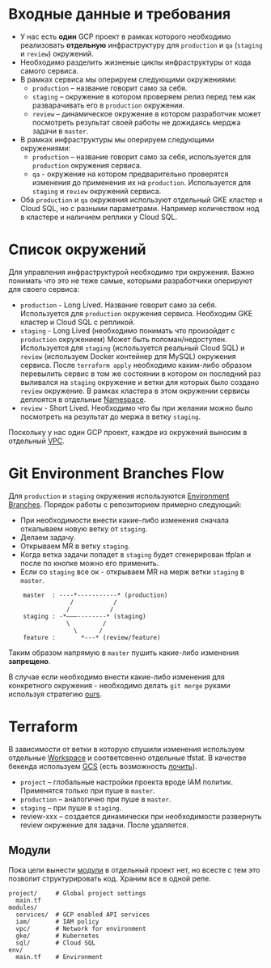 # Входные данные и требования

- У нас есть **один** GCP проект в рамках которого необходимо реализовать **отдельную** инфраструктуру для `production` и `qa` (`staging` и `review`) окружений.
- Необходимо разделить жизненые циклы инфраструктуры от кода самого сервиса.
- В рамках сервиса мы оперируем следующими окружениями:
  - `production` – название говорит само за себя.
  - `staging` – окружение в котором проверяем релиз перед тем как разварачивать его в `production` окружении.
  - `review` – динамическое окружение в котором разработчик может посмотреть результат своей работы не дожидаясь мерджа задачи в `master`.
- В рамках инфраструктуры мы оперируем следующими окружениями:
  - `production` – название говорит само за себя, используется для `production` окружения сервиса.
  - `qa` - окружение на котором предварительно проверятся изменения до применения их на `production`.  Используется для `staging` и `review` окружений сервиса.
- Оба `production` и `qa` окружения используют отдельный GKE кластер и Cloud SQL, но с разными параметрами. Например количеством нод в кластере и наличием реплики у Cloud SQL.

# Список окружений

Для управления инфраструктурой необходимо три окружения. Важно понимать что это не теже самые, которыми разработчики оперируют для своего сервиса:

- `production` - Long Lived. Название говорит само за себя. Используется для `production` окружения сервиса. Необходим GKE кластер и Cloud SQL с репликой.
- `staging` - Long Lived (необходимо понимать что произойдет с `production` окружением) Может быть поломан/недоступен. Используется для `staging` (используется реальный Cloud SQL) и `review` (используем Docker контейнер для MySQL) окружения сервиса. После `terraform apply` необходимо каким-либо образом перевылить сервис в том же состоянии в котором он последний раз выливался на `staging` окружение и ветки для которых было создано `review` окружение. В рамках кластера в этом окружении сервисы деплоятся в отдельные [Namespace](https://kubernetes.io/docs/concepts/overview/working-with-objects/namespaces/).
- `review` - Short Lived. Необходимо что бы при желании можно было посмотреть на результат до мержа в ветку `staging`.

Поскольку у нас один GCP проект, каждое из окружений выносим в отдельный [VPC](https://cloud.google.com/vpc/).

# Git Environment Branches Flow

Для `production` и `staging` окружения используются [Environment Branches](https://docs.gitlab.com/ce/workflow/gitlab_flow.html#environment-branches-with-gitlab-flow). Порядок работы c репозиторием примерно следующий:

- При необходимости внести какие-либо изменения сначала откалываем новую ветку от `staging`.
- Делаем задачу.
- Открываем MR в ветку `staging`.
- Когда ветка задачи попадет в `staging` будет сгенерирован tfplan и после по кнопке можно его применить.
- Если со `staging` все ок - открываем MR на мерж ветки `staging` в `master`.

```
    master  : ----*-----------* (production)
                 /           /
                /           /
    staging : -*–––--------* (staging)
                \         /
                  \      /
    feature :       *---* (review/feature)
```

Таким образом напрямую в `master` пушить какие-либо изменения **запрещено**. 

В случае если необходимо внести какие-либо изменения для конкретного окружения - необходимо делать `git merge` руками используя стратегию [ours](https://git-scm.com/docs/merge-strategies#merge-strategies-ours). 

# Terraform

В зависимости от ветки в которую спушили изменения используем отдельные [Workspace](https://www.terraform.io/docs/state/workspaces.html) и соответсвенно отдельные tfstat. В качестве бекенда используем [GCS](https://www.terraform.io/docs/backends/types/gcs.html) (есть возможность [лочить](https://www.terraform.io/docs/state/locking.html)).

- `project` – глобальные настройки проекта вроде IAM политик. Применятся только при пуше в `master`.
- `production` – аналогично при пуше в `master`.
- `staging` – при пуше в `staging`.
- review-xxx – создается динамически при необходимости развернуть review окружение для задачи. После удаляется.

## Модули

Пока цели вынести [модули](https://www.terraform.io/docs/configuration/modules.html) в отдельный проект нет, но всесте с тем это позволит структурировать код.  Храним все в одной репе. 

    project/     # Global project settings
      main.tf
    modules/
      services/  # GCP enabled API services
      iam/       # IAM policy
      vpc/       # Network for environment
      gke/       # Kubernetes
      sql/       # Cloud SQL
    env/
      main.tf    # Environment
